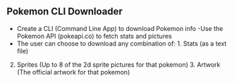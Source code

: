 ## Pokemon CLI Downloader

- Create a CLI (Command Line App) to download Pokemon info
-Use the Pokemon API (pokeapi.co) to fetch stats and pictures
- The user can choose to download any combination of: 1. Stats (as a text file)
2. Sprites (Up to 8 of the 2d sprite pictures for that pokemon) 3. Artwork (The official artwork for that pokemon)
